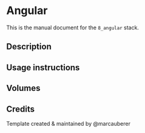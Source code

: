 # Angular
This is the manual document for the `8_angular` stack.

## Description

## Usage instructions

## Volumes

## Credits
Template created & maintained by @marcauberer
